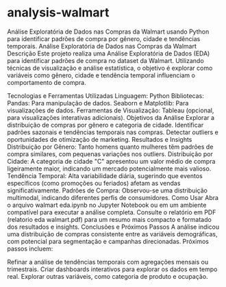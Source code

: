 # analysis-walmart
Análise Exploratória de Dados nas Compras da Walmart usando Python para identificar padrões de compra por gênero, cidade e tendências temporais.
Análise Exploratória de Dados nas Compras da Walmart
Descrição
Este projeto realiza uma Análise Exploratória de Dados (EDA) para identificar padrões de compra no dataset da Walmart. Utilizando técnicas de visualização e análise estatística, o objetivo é explorar como variáveis como gênero, cidade e tendência temporal influenciam o comportamento de compra.

Tecnologias e Ferramentas Utilizadas
Linguagem: Python
Bibliotecas:
Pandas: Para manipulação de dados.
Seaborn e Matplotlib: Para visualizações de dados.
Ferramentas de Visualização:
Tableau (opcional, para visualizações interativas adicionais).
Objetivos da Análise
Explorar a distribuição de compras por gênero e categoria de cidade.
Identificar padrões sazonais e tendências temporais nas compras.
Detectar outliers e oportunidades de otimização de marketing.
Resultados e Insights
Distribuição por Gênero: Tanto homens quanto mulheres têm padrões de compra similares, com pequenas variações nos outliers.
Distribuição por Cidade: A categoria de cidade "C" apresentou um valor médio de compra ligeiramente maior, indicando um mercado potencialmente mais valioso.
Tendência Temporal: Alta variabilidade diária, sugerindo que eventos específicos (como promoções ou feriados) afetam as vendas significativamente.
Padrões de Compra: Observou-se uma distribuição multimodal, indicando diferentes perfis de consumidores.
Como Usar
Abra o arquivo walmart eda.ipynb no Jupyter Notebook ou em um ambiente compatível para executar a análise completa.
Consulte o relatório em PDF (relatorio eda walmart.pdf) para um resumo mais compacto e formatado dos resultados e insights.
Conclusões e Próximos Passos
A análise indicou uma distribuição de compras consistente entre as variáveis demográficas, com potencial para segmentação e campanhas direcionadas. Próximos passos incluem:

Refinar a análise de tendências temporais com agregações mensais ou trimestrais.
Criar dashboards interativos para explorar os dados em tempo real.
Explorar outras variáveis, como categoria de produto e ocupação.
